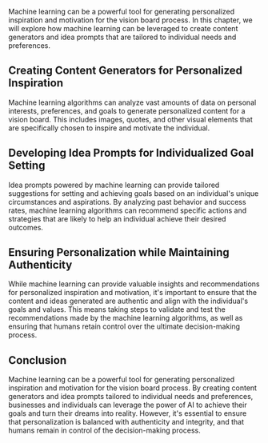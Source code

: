 
Machine learning can be a powerful tool for generating personalized inspiration and motivation for the vision board process. In this chapter, we will explore how machine learning can be leveraged to create content generators and idea prompts that are tailored to individual needs and preferences.

Creating Content Generators for Personalized Inspiration
--------------------------------------------------------

Machine learning algorithms can analyze vast amounts of data on personal interests, preferences, and goals to generate personalized content for a vision board. This includes images, quotes, and other visual elements that are specifically chosen to inspire and motivate the individual.

Developing Idea Prompts for Individualized Goal Setting
-------------------------------------------------------

Idea prompts powered by machine learning can provide tailored suggestions for setting and achieving goals based on an individual's unique circumstances and aspirations. By analyzing past behavior and success rates, machine learning algorithms can recommend specific actions and strategies that are likely to help an individual achieve their desired outcomes.

Ensuring Personalization while Maintaining Authenticity
-------------------------------------------------------

While machine learning can provide valuable insights and recommendations for personalized inspiration and motivation, it's important to ensure that the content and ideas generated are authentic and align with the individual's goals and values. This means taking steps to validate and test the recommendations made by the machine learning algorithms, as well as ensuring that humans retain control over the ultimate decision-making process.

Conclusion
----------

Machine learning can be a powerful tool for generating personalized inspiration and motivation for the vision board process. By creating content generators and idea prompts tailored to individual needs and preferences, businesses and individuals can leverage the power of AI to achieve their goals and turn their dreams into reality. However, it's essential to ensure that personalization is balanced with authenticity and integrity, and that humans remain in control of the decision-making process.
